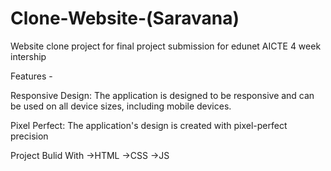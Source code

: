 # Clone-Website-(Saravana)

Website clone project for final project submission for edunet AICTE 4 week intership 

Features -

  Responsive Design: The application is designed to be responsive and can be used on all device sizes, including mobile devices.

  Pixel Perfect: The application's design is created with pixel-perfect precision

Project Bulid With 
->HTML 
->CSS
->JS
